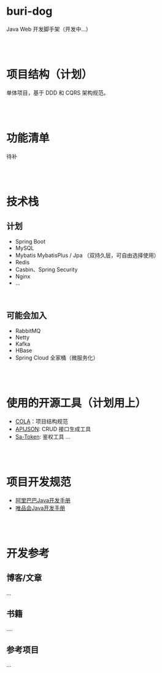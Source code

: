 # buri-dog

Java Web 开发脚手架（开发中...）

<br>
<br>

# 项目结构（计划）

单体项目，基于 DDD 和 CQRS 架构规范。

<br>
<br>

# 功能清单

待补

<br>
<br>

# 技术栈

## 计划

- Spring Boot
- MySQL
- Mybatis MybatisPlus / Jpa （双持久层，可自由选择使用）
- Redis
- Casbin、Spring Security
- Nginx
- ...

<br>

## 可能会加入

- RabbitMQ
- Netty
- Kafka
- HBase
- Spring Cloud 全家桶（微服务化）

<br>
<br>

# 使用的开源工具（计划用上）

- [COLA](https://github.com/alibaba/COLA)：项目结构规范
- [APIJSON](https://github.com/vincentCheng/apijson-doc): CRUD 接口生成工具
- [Sa-Token](https://sa-token.dev33.cn/doc/index.html#/): 鉴权工具
  ...

<br>
<br>

# 项目开发规范

- [阿里巴巴Java开发手册](https://github.com/alibaba/p3c)
- [唯品会Java开发手册](https://github.com/vipshop/vjtools)

<br>
<br>

# 开发参考

## 博客/文章

...

## 书籍

....

## 参考项目

...
